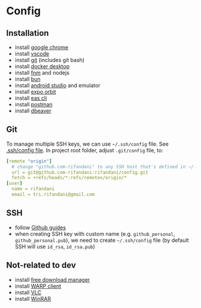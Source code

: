 # Config

## Installation

- install [google chrome](https://www.google.com/intl/id/chrome/)
- install [vscode](https://code.visualstudio.com/download)
- install [git](https://git-scm.com/downloads) (includes git bash)
- install [docker desktop](https://www.docker.com/get-started/)
- install [fnm](https://github.com/Schniz/fnm) and nodejs
- install [bun](https://bun.sh/docs/installation)
- install [android studio](https://developer.android.com/studio) and emulator
- install [expo orbit](https://expo.dev/orbit)
- install [eas cli](https://docs.expo.dev/build/setup/)
- install [postman](https://www.postman.com/downloads/)
- install [dbeaver](https://dbeaver.io/download/)

## Git

To manage multiple SSH keys, we can use `~/.ssh/config` file. See [.ssh/config file](./mac/.ssh/config). In project root folder, adjust `.git/config` file, to:

```yaml
[remote "origin"]
  # change "github.com-rifandani" to any SSH host that's defined in ~/.ssh/config
  url = git@github.com-rifandani:rifandani/config.git
  fetch = +refs/heads/*:refs/remotes/origin/*
[user]
  name = rifandani
  email = tri.rifandani@gmail.com
```

## SSH

- follow [Github guides](https://docs.github.com/en/authentication/connecting-to-github-with-ssh/about-ssh)
- when creating SSH key with custom name (e.g. `github_personal`, `github_personal.pub`), we need to create `~/.ssh/config` file (by default SSH will use `id_rsa`, `id_rsa.pub`)

## Not-related to dev

- install [free download manager](https://www.freedownloadmanager.org/download.htm)
- install [WARP client](https://one.one.one.one/)
- install [VLC](https://images.videolan.org/vlc/#download)
- install [WinRAR](https://www.win-rar.com/download.html?&L=0)